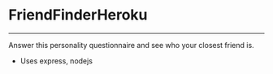 # FriendFinderHeroku
<hr>

Answer this personality questionnaire and see who your closest friend is.
- Uses express, nodejs
